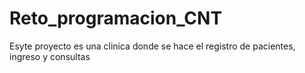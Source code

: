 # Reto_programacion_CNT

Esyte proyecto es una clinica donde se hace el registro de pacientes, ingreso y consultas 

